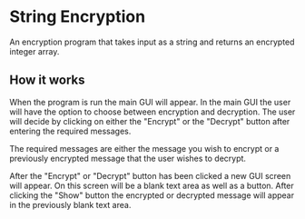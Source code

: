 # String Encryption
An encryption program that takes input as a string and returns an encrypted integer array.

## How it works
When the program is run the main GUI will appear. In the main GUI the user will have the option to choose between encryption and decryption. The user will decide by clicking on either the "Encrypt" or the "Decrypt" button after entering the required messages. 

The required messages are either the message you wish to encrypt or a previously encrypted message that the user wishes to decrypt.

After the "Encrypt" or "Decrypt" button has been clicked a new GUI screen will appear. On this screen will be a blank text area as well as a button. After clicking the "Show" button the encrypted or decrypted message will appear in the previously blank text area.
